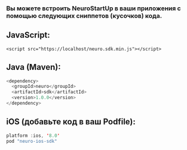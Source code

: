 ### Вы можете встроить NeuroStartUp в ваши приложения с помощью следующих сниппетов (кусочков) кода.
  
  
## JavaScript:
```JS
<script src="https://localhost/neuro.sdk.min.js"></script>
```

## Java (Maven):
```JAVA
<dependency>
  <groupId>neuro</groupId>
  <artifactId>sdk</artifactId>
  <version>1.0.0</version>
</dependency>
```

## iOS (добавьте код в ваш Podfile):
```SWIFT
platform :ios, '8.0'
pod "neuro-ios-sdk"
```

